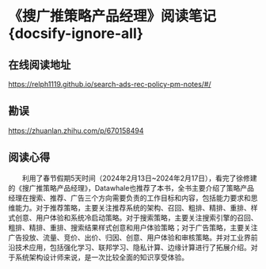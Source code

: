 # 《搜广推策略产品经理》阅读笔记  {docsify-ignore-all}

## 在线阅读地址

https://relph1119.github.io/search-ads-rec-policy-pm-notes/#/

## 勘误

https://zhuanlan.zhihu.com/p/670158494

## 阅读心得

&emsp;&emsp;利用了春节假期5天时间（2024年2月13日\~2024年2月17日），看完了徐修建的《搜广推策略产品经理》，Datawhale也推荐了本书，全书主要介绍了策略产品经理在搜索、推荐、广告三个方向需要负责的工作目标和内容，包括能力要求和思维能力。对于推荐策略，主要关注推荐系统的架构、召回、粗排、精排、重排、样式创意、用户体验和系统冷启动策略。对于搜索策略，主要关注搜索引擎的召回、粗排、精排、重排、搜索结果样式创意和用户体验策略；对于广告策略，主要关注广告投放、流量、竞价、出价、归因、创意、用户体验和审核策略。并对工业界前沿技术应用，包括强化学习、联邦学习、隐私计算、边缘计算进行了拓展介绍。对于系统架构设计师来说，是一次比较全面的知识享受体验。

